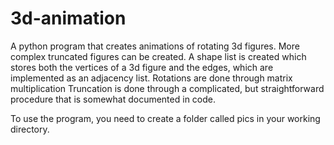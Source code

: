 # 3d-animation
A python program that creates animations of rotating 3d figures. More complex truncated figures can be created.
A shape list is created which stores both the vertices of a 3d figure and the edges, which are implemented as an adjacency list.
Rotations are done through matrix multiplication
Truncation is done through a complicated, but straightforward procedure that is somewhat documented in code.

To use the program, you need to create a folder called pics in your working directory.

